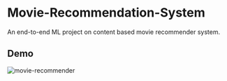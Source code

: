 
# Movie-Recommendation-System

An end-to-end ML project on content based movie recommender system.
<!-- ## Authors
- [@certifiedOreo](https://github.com/certifiedOreo) -->





## Demo
![movie-recommender](https://user-images.githubusercontent.com/55681180/146150305-1dfae7d3-f66a-4139-be1d-cde96c724e69.gif)


